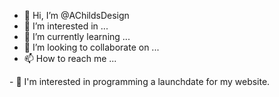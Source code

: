 - 👋 Hi, I’m @AChildsDesign
- 👀 I’m interested in ...
- 🌱 I’m currently learning ...
- 💞️ I’m looking to collaborate on ...
- 📫 How to reach me ...

<!---
AChildsDesign/AChildsDesign is a ✨ special ✨ repository because its `README.md` (this file) appears on your GitHub profile.
You can click the Preview link to take a look at your changes.
---> - 👀 I'm interested in programming a launchdate for my website.
